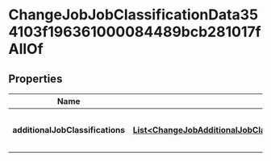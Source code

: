 

# ChangeJobJobClassificationData354103f196361000084489bcb281017fAllOf


## Properties

| Name | Type | Description | Notes |
|------------ | ------------- | ------------- | -------------|
|**additionalJobClassifications** | [**List&lt;ChangeJobAdditionalJobClassificationData27ec818d10d0100003600115b5200102&gt;**](ChangeJobAdditionalJobClassificationData27ec818d10d0100003600115b5200102.md) | Additional Job Classifications Proposed By Staffing Event |  [optional] |



